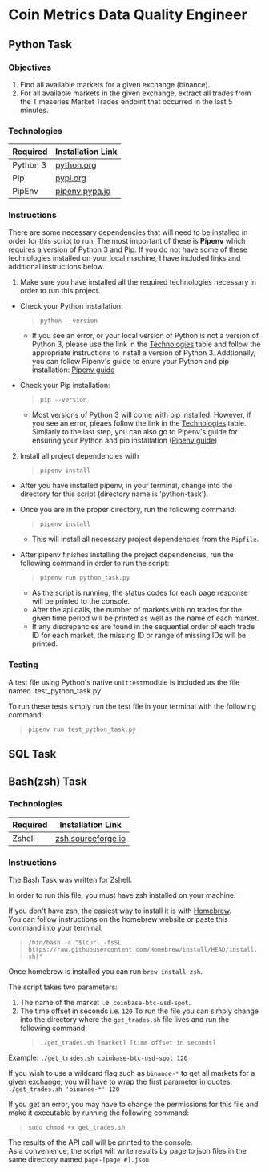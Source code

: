 # Coin Metrics Data Quality Engineer

## Python Task

### Objectives

1. Find all available markets for a given exchange (binance).
2. For all available markets in the given exchange, extract all trades from the Timeseries Market Trades endoint that occurred in the last 5 minutes.

### Technologies

| Required | Installation Link                                                        |
| -------- | ------------------------------------------------------------------------ |
| Python 3 | [python.org](https://www.python.org/downloads/)                          |
| Pip      | [pypi.org](https://pip.pypa.io/en/stable/installation/)                  |
| PipEnv   | [pipenv.pypa.io](https://pipenv.pypa.io/en/latest/#install-pipenv-today) |

### Instructions

There are some necessary dependencies that will need to be installed in order for this script to run. The most important of these is **Pipenv** which requires a version of Python 3 and Pip. If you do not have some of these technologies installed on your local machine, I have included links and additional instructions below.

1. Make sure you have installed all the required technologies necessary in order to run this project.

- Check your Python installation:

  > `python --version`

  - If you see an error, or your local version of Python is not a version of Python 3, please use the link in the [Technologies](#Technologies) table and follow the appropriate instructions to install a version of Python 3. Addtionally, you can follow Pipenv's guide to enure your Python and pip installation: [Pipenv guide](https://pipenv.pypa.io/en/latest/install/#make-sure-you-ve-got-python-pip)

- Check your Pip installation:
  > `pip --version`
  - Most versions of Python 3 will come with pip installed. However, if you see an error, pleaes follow the link in the [Technologies](#Technologies) table. Similarly to the last step, you can also go to Pipenv's guide for ensuring your Python and pip installation ([Pipenv guide](https://pipenv.pypa.io/en/latest/install/#make-sure-you-ve-got-python-pip))

2. Install all project dependencies with
   > `pipenv install`

- After you have installed pipenv, in your terminal, change into the directory for this script (directory name is 'python-task').

- Once you are in the proper directory, run the following command:

  > `pipenv install`

  - This will install all necessary project dependencies from the `Pipfile`.

- After pipenv finishes installing the project dependencies, run the following command in order to run the script:
  > `pipenv run python_task.py`
  - As the script is running, the status codes for each page response will be printed to the console.
  - After the api calls, the number of markets with no trades for the given time period will be printed as well as the name of each market.
  - If any discrepancies are found in the sequential order of each trade ID for each market, the missing ID or range of missing IDs will be printed.

### Testing

A test file using Python's native `unittest`module is included as the file named 'test_python_task.py'.

To run these tests simply run the test file in your terminal with the following command:

> `pipenv run test_python_task.py`

## SQL Task

## Bash(zsh) Task

### Technologies

| Required | Installation Link                                 |
| -------- | ------------------------------------------------- |
| Zshell   | [zsh.sourceforge.io](https://zsh.sourceforge.io/) |

### Instructions

The Bash Task was written for Zshell.

In order to run this file, you must have zsh installed on your machine.

If you don't have zsh, the easiest way to install it is with [Homebrew](https://brew.sh/).  
You can follow instructions on the homebrew website or paste this command into your terminal:

> `/bin/bash -c "$(curl -fsSL https://raw.githubusercontent.com/Homebrew/install/HEAD/install.sh)"`

Once homebrew is installed you can run `brew install zsh`.

The script takes two parameters:

1. The name of the market i.e. `coinbase-btc-usd-spot`.
2. The time offset in seconds i.e. `120`
   To run the file you can simply change into the directory where the `get_trades.sh` file lives and run the following command:
   > `./get_trades.sh [market] [time offset in seconds]`

Example: `./get_trades.sh coinbase-btc-usd-spot 120`

If you wish to use a wildcard flag such as `binance-*` to get all markets for a given exchange, you will have to wrap the first parameter in quotes: `./get_trades.sh 'binance-*' 120`

If you get an error, you may have to change the permissions for this file and make it executable by running the following command:

> `sudo chmod +x get_trades.sh`

The results of the API call will be printed to the console.  
As a convenience, the script will write results by page to json files in the same directory named `page-[page #].json`

